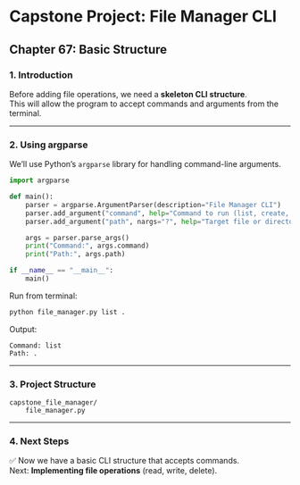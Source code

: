 # Capstone Project: File Manager CLI
## Chapter 67: Basic Structure

### 1. Introduction
Before adding file operations, we need a **skeleton CLI structure**.  
This will allow the program to accept commands and arguments from the terminal.

---

### 2. Using argparse
We’ll use Python’s `argparse` library for handling command-line arguments.

```python
import argparse

def main():
    parser = argparse.ArgumentParser(description="File Manager CLI")
    parser.add_argument("command", help="Command to run (list, create, delete, etc.)")
    parser.add_argument("path", nargs="?", help="Target file or directory")

    args = parser.parse_args()
    print("Command:", args.command)
    print("Path:", args.path)

if __name__ == "__main__":
    main()
```

Run from terminal:
```bash
python file_manager.py list .
```

Output:
```
Command: list
Path: .
```

---

### 3. Project Structure
```
capstone_file_manager/
    file_manager.py
```

---

### 4. Next Steps
✅ Now we have a basic CLI structure that accepts commands.  
Next: **Implementing file operations** (read, write, delete).

